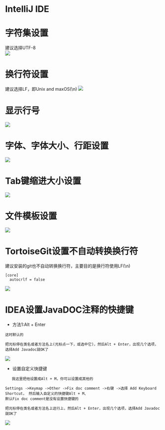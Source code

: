 IntelliJ IDE
==


# 字符集设置
建议选择UTF-8  
![](images/Intellij_IDE/字符集设置.png)

# 换行符设置
建议选择LF，即Unix and maxOS(\n)
![](images/Intellij_IDE/换行符设置.png)

# 显示行号
![](images/Intellij_IDE/显示行号.png)

# 字体、字体大小、行距设置
![](images/Intellij_IDE/字体、字体大小、行距设置.png)

# Tab键缩进大小设置
![](./images/Intellij_IDE/Tab键缩进大小设置.png)

# 文件模板设置
![](./images/Intellij_IDE/文件模板设置.png)

# TortoiseGit设置不自动转换换行符
建议安装的git也不自动转换换行符，主要目的是换行符使用LF(\n)
```text
[core]
  autocrlf = false
```
![](./images/Intellij_IDE/TortoiseGit设置不自动转换换行符.png)

# IDEA设置JavaDOC注释的快捷键
* 方法1:Alt + Enter
```text
这时默认的

把光标停在类名或者方法名上(光标点一下，或选中它)，然后Alt + Enter，出现几个选项，选择Add Javadoc就OK了
```
 ![](./images/Intellij_IDE/addJavaDoc01.png)  
 
 * 设置自定义快捷键
 ```text
    我这里把他设置成Alt + M，你可以设置成其他的
 
Settings ->Keymap ->Other ->Fix doc comment ->右键 ->选择 Add Keyboard Shortcut， 然后输入自定义的快捷键Alt + M、
默认Fix doc comment是没有设置快捷键的

把光标停在类名或者方法名上这行上，然后Alt + Enter，出现几个选项，选择Add Javadoc就OK了
```

![](./images/Intellij_IDE/addJavaDoc02.png)  

